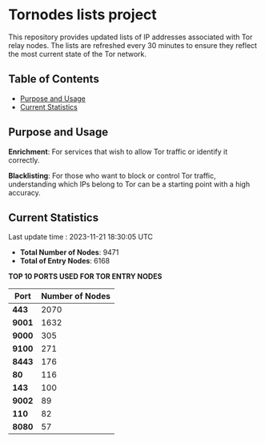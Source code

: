 # Tornodes lists project

This repository provides updated lists of IP addresses associated with Tor relay nodes. The lists are refreshed every 30 minutes to ensure they reflect the most current state of the Tor network.

## Table of Contents

- [Purpose and Usage](#purpose-and-usage)
- [Current Statistics](#current-statistics)


## Purpose and Usage

**Enrichment**: For services that wish to allow Tor traffic or identify it correctly.

**Blacklisting**: For those who want to block or control Tor traffic, understanding which IPs belong to Tor can be a starting point with a high accuracy.

## Current Statistics

Last update time : 2023-11-21 18:30:05 UTC

- **Total Number of Nodes**: 9471
- **Total of Entry Nodes**: 6168

**TOP 10 PORTS USED FOR TOR ENTRY NODES**

| **Port** | **Number of Nodes** |
|------|-----------------|
| **443**   | 2070  |
| **9001**   | 1632  |
| **9000**   | 305  |
| **9100**   | 271  |
| **8443**   | 176  |
| **80**   | 116  |
| **143**   | 100  |
| **9002**   | 89  |
| **110**   | 82  |
| **8080**   | 57  |

